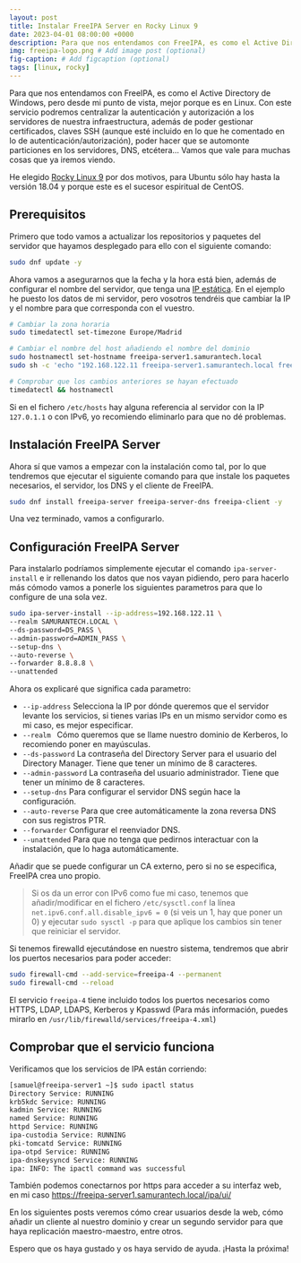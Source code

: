 ```yaml
---
layout: post
title: Instalar FreeIPA Server en Rocky Linux 9
date: 2023-04-01 08:00:00 +0000
description: Para que nos entendamos con FreeIPA, es como el Active Directory de Windows, pero desde mi punto de vista, mejor porque es en Linux.
img: freeipa-logo.png # Add image post (optional)
fig-caption: # Add figcaption (optional)
tags: [linux, rocky]
---
```


Para que nos entendamos con FreeIPA, es como el Active Directory de Windows, pero desde mi punto de vista, mejor porque es en Linux. Con este servicio podremos centralizar la autenticación y autorización a los servidores de nuestra infraestructura, además de poder gestionar certificados, claves SSH (aunque esté incluido en lo que he comentado en lo de autenticación/autorización), poder hacer que se automonte particiones en los servidores, DNS, etcétera... Vamos que vale para muchas cosas que ya iremos viendo.

He elegido [Rocky Linux 9][rockylinux] por dos motivos, para Ubuntu sólo hay hasta la versión 18.04 y porque este es el sucesor espiritual de CentOS.

## Prerequisitos

Primero que todo vamos a actualizar los repositorios y paquetes del servidor que hayamos desplegado para ello con el siguiente comando:
```bash
sudo dnf update -y
```

Ahora vamos a asegurarnos que la fecha y la hora está bien, además de configurar el nombre del servidor, que tenga una [IP estática][ipestatica]. En el ejemplo he puesto los datos de mi servidor, pero vosotros tendréis que cambiar la IP y el nombre para que corresponda con el vuestro.
```bash
# Cambiar la zona horaria
sudo timedatectl set-timezone Europe/Madrid

# Cambiar el nombre del host añadiendo el nombre del dominio
sudo hostnamectl set-hostname freeipa-server1.samurantech.local
sudo sh -c 'echo "192.168.122.11 freeipa-server1.samurantech.local freeipa-server1" >> /etc/hosts'

# Comprobar que los cambios anteriores se hayan efectuado
timedatectl && hostnamectl
```

Si en el fichero `/etc/hosts` hay alguna referencia al servidor con la IP `127.0.1.1` o con IPv6, yo recomiendo eliminarlo para que no dé problemas.

## Instalación FreeIPA Server

Ahora sí que vamos a empezar con la instalación como tal, por lo que tendremos que ejecutar el siguiente comando para que instale los paquetes necesarios, el servidor, los DNS y el cliente de FreeIPA.

```bash
sudo dnf install freeipa-server freeipa-server-dns freeipa-client -y
```

Una vez terminado, vamos a configurarlo.

## Configuración FreeIPA Server

Para instalarlo podríamos simplemente ejecutar el comando `ipa-server-install` e ir rellenando los datos que nos vayan pidiendo, pero para hacerlo más cómodo vamos a ponerle los siguientes parametros para que lo configure de una sola vez.
```bash
sudo ipa-server-install --ip-address=192.168.122.11 \
--realm SAMURANTECH.LOCAL \
--ds-password=DS_PASS \
--admin-password=ADMIN_PASS \
--setup-dns \
--auto-reverse \
--forwarder 8.8.8.8 \
--unattended
```

Ahora os explicaré que significa cada parametro:
 - `--ip-address` Selecciona la IP por dónde queremos que el servidor levante los servicios, si tienes varias IPs en un mismo servidor como es mi caso, es mejor especificar.
 - `--realm ` Cómo queremos que se llame nuestro dominio de Kerberos, lo recomiendo poner en mayúsculas.
 - `--ds-password` La contraseña del Directory Server para el usuario del Directory Manager. Tiene que tener un mínimo de 8 caracteres.
 - `--admin-password` La contraseña del usuario administrador. Tiene que tener un mínimo de 8 caracteres.
 - `--setup-dns` Para configurar el servidor DNS según hace la configuración.
 - `--auto-reverse` Para que cree automáticamente la zona reversa DNS con sus registros PTR.
 - `--forwarder` Configurar el reenviador DNS.
 - `--unattended` Para que no tenga que pedirnos interactuar con la instalación, que lo haga automáticamente.

Añadir que se puede configurar un CA externo, pero si no se especifica, FreeIPA crea uno propio.

> Si os da un error con IPv6 como fue mi caso, tenemos que añadir/modificar en el fichero `/etc/sysctl.conf` la línea `net.ipv6.conf.all.disable_ipv6 = 0` (si veis un 1, hay que poner un 0) y ejecutar `sudo sysctl -p` para que aplique los cambios sin tener que reiniciar el servidor.

Si tenemos firewalld ejecutándose en nuestro sistema, tendremos que abrir los puertos necesarios para poder acceder:
```bash
sudo firewall-cmd --add-service=freeipa-4 --permanent
sudo firewall-cmd --reload
```

El servicio `freeipa-4` tiene incluido todos los puertos necesarios como HTTPS, LDAP, LDAPS, Kerberos y Kpasswd (Para más información, puedes mirarlo en `/usr/lib/firewalld/services/freeipa-4.xml`)

## Comprobar que el servicio funciona

Verificamos que los servicios de IPA están corriendo:
```bash
[samuel@freeipa-server1 ~]$ sudo ipactl status
Directory Service: RUNNING
krb5kdc Service: RUNNING
kadmin Service: RUNNING
named Service: RUNNING
httpd Service: RUNNING
ipa-custodia Service: RUNNING
pki-tomcatd Service: RUNNING
ipa-otpd Service: RUNNING
ipa-dnskeysyncd Service: RUNNING
ipa: INFO: The ipactl command was successful
```

También podemos conectarnos por https para acceder a su interfaz web, en mi caso <https://freeipa-server1.samurantech.local/ipa/ui/>

En los siguientes posts veremos cómo crear usuarios desde la web, cómo añadir un cliente al nuestro dominio y crear un segundo servidor para que haya replicación maestro-maestro, entre otros.

Espero que os haya gustado y os haya servido de ayuda. ¡Hasta la próxima!

[rockylinux]: https://rockylinux.org/
[ipestatica]: https://samurantech.com/configurar-ip-estatica-centos/
